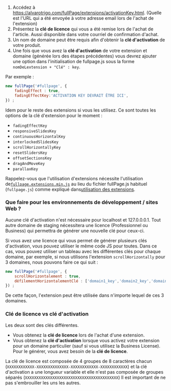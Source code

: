 1. Accédez à https://alvarotrigo.com/fullPage/extensions/activationKey.html. (Quelle est l'URL qui a été envoyée à votre adresse email lors de l'achat de l'extension)
1. Présentez la **clé de licence** qui vous a été remise lors de l'achat de l'article. Aussi disponible dans votre courriel de confirmation d'achat.
1. Un nom de domaine peut être requis afin d'obtenir la **clé d'activation** de votre produit.
1. Une fois que vous avez la **clé d'activation** de votre extension et domaine (générée lors des étapes précédentes) vous devrez ajouter une option dans l'initialisation de fullpage.js sous la forme `nomDeLextension + "Clé" : key`.

Par exemple :

```javascript
new fullPage('#fullpage', {
    fadingEffect : true,
    fadingEffectKey:'ACTIVATION KEY DEVRAIT ÊTRE ICI',
}) ;
```

Idem pour le reste des extensions si vous les utilisez.
Ce sont toutes les options de la clé d'extension pour le moment :

* `fadingEffectKey`
* `responsiveSlidesKey`
* `continuousHorizontalKey`
* `interlockedSlidesKey`
* `scrollHorizontallyKey`
* `resetSlidersKey`
* `offsetSectionsKey`
* `dragAndMoveKey`
* `parallaxKey`

Rappelez-vous que l'utilisation d'extensions nécessite l'utilisation de[`fullpage.extensions.min.js`](https://github.com/alvarotrigo/fullPage.js/blob/master/dist/fullpage.extensions.min.js) au lieu du fichier fullPage.js habituel (`fullpage.js`) comme expliqué dans[utilisation des extensions](https://github.com/alvarotrigo/fullPage.js#use-extensions).

### Que faire pour les environnements de développement / sites Web ?
Aucune clé d'activation n'est nécessaire pour localhost et 127.0.0.0.1. Tout autre domaine de staging nécessitera une licence (Professionnel ou Business) qui permettra de générer une nouvelle clé pour ceux-ci.

Si vous avez une licence qui vous permet de générer plusieurs clés d'activation, vous pouvez utiliser le même code JS pour toutes. Dans ce cas, vous pouvez utiliser un tableau avec les différentes clés pour chaque domaine, par exemple, si nous utilisons l'extension `scrollHorizontally` pour 3 domaines, nous pouvons faire ce qui suit :

```js
new fullPage('#fullpage', {
    scrollHorizontalement : true,
    défilementHorizontalementClé : ['domain1_key','domain2_key','domain3_key'].
}) ;
```

De cette façon, l'extension peut être utilisée dans n'importe lequel de ces 3 domaines.

### Clé de licence vs clé d'activation
Les deux sont des clés différentes.
- Vous obtenez la **clé de licence** lors de l'achat d'une extension.
- Vous obtenez la **clé d'activation**  lorsque vous activez votre extension pour un domaine particulier (sauf si vous utilisez la Business License). Pour le générer, vous avez besoin de la **clé de licence**.

La clé de licence est composée de 4 groupes de 8 caractères chacun (`XXXXXXXXXXXX-XXXXXXXXXXXXXX-XXXXXXXXXXXX-XXXXXXXXXXXX`) et la clé d'activation a une longueur variable et elle n'est pas composée de groupes séparés (`XXXXXXXXXXXXXXXXXXXXXXXXXXXXXXXXXXXXXXXXX`)
Il est important de ne pas s'embrouiller les uns les autres.
